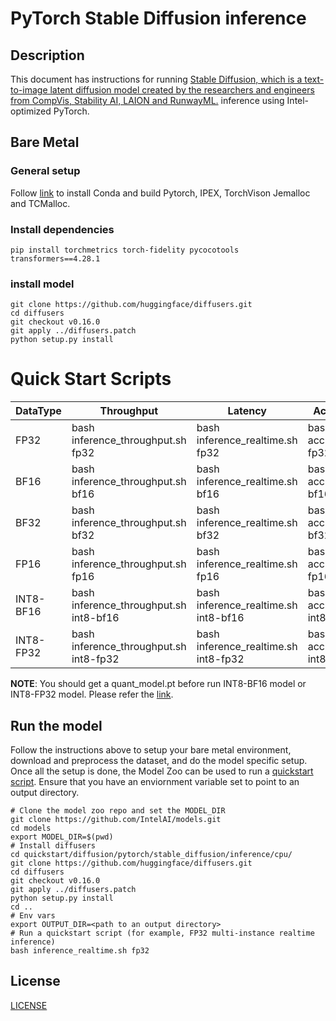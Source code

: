 <!--- 0. Title -->
# PyTorch Stable Diffusion inference

<!-- 10. Description -->
## Description

This document has instructions for running [Stable Diffusion, which is a text-to-image latent diffusion model created by the researchers and engineers from CompVis, Stability AI, LAION and RunwayML.](https://huggingface.co/stabilityai/stable-diffusion-2-1) inference using Intel-optimized PyTorch.

## Bare Metal
### General setup

Follow [link](/docs/general/pytorch/BareMetalSetup.md) to install Conda and build Pytorch, IPEX, TorchVison Jemalloc and TCMalloc.

### Install dependencies
```
pip install torchmetrics torch-fidelity pycocotools transformers==4.28.1
```

### install model
```
git clone https://github.com/huggingface/diffusers.git
cd diffusers
git checkout v0.16.0
git apply ../diffusers.patch
python setup.py install
```

# Quick Start Scripts

|  DataType   | Throughput  |  Latency    |   Accuracy  |
| ----------- | ----------- | ----------- | ----------- |
| FP32        | bash inference_throughput.sh fp32 | bash inference_realtime.sh fp32 | bash accuracy.sh fp32 |
| BF16        | bash inference_throughput.sh bf16 | bash inference_realtime.sh bf16 | bash accuracy.sh bf16 |
| BF32        | bash inference_throughput.sh bf32 | bash inference_realtime.sh bf32 | bash accuracy.sh bf32 |
| FP16        | bash inference_throughput.sh fp16 | bash inference_realtime.sh fp16 | bash accuracy.sh fp16 |
| INT8-BF16        | bash inference_throughput.sh int8-bf16 | bash inference_realtime.sh int8-bf16 | bash accuracy.sh int8-bf16 |
| INT8-FP32        | bash inference_throughput.sh int8-fp32 | bash inference_realtime.sh int8-fp32 | bash accuracy.sh int8-fp32 |

**NOTE**: You should get a quant_model.pt before run INT8-BF16 model or INT8-FP32 model. Please refer the [link](https://github.com/intel-innersource/frameworks.ai.nlp-toolkit.intel-nlp-toolkit/blob/develop/examples/huggingface/pytorch/text-to-image/quantization/qat/README.md).

## Run the model

Follow the instructions above to setup your bare metal environment, download and
preprocess the dataset, and do the model specific setup. Once all the setup is done,
the Model Zoo can be used to run a [quickstart script](#quick-start-scripts).
Ensure that you have an enviornment variable set to point to an output directory.

```
# Clone the model zoo repo and set the MODEL_DIR
git clone https://github.com/IntelAI/models.git
cd models
export MODEL_DIR=$(pwd)
# Install diffusers
cd quickstart/diffusion/pytorch/stable_diffusion/inference/cpu/
git clone https://github.com/huggingface/diffusers.git
cd diffusers
git checkout v0.16.0
git apply ../diffusers.patch
python setup.py install
cd ..
# Env vars
export OUTPUT_DIR=<path to an output directory>
# Run a quickstart script (for example, FP32 multi-instance realtime inference)
bash inference_realtime.sh fp32
```

<!--- 80. License -->
## License
[LICENSE](https://github.com/IntelAI/models/blob/master/LICENSE)
